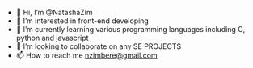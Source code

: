 - 👋 Hi, I’m @NatashaZim
- 👀 I’m interested in front-end developing
- 🌱 I’m currently learning various programming languages including C, python and javascript
- 💞️ I’m looking to collaborate on any SE PROJECTS
- 📫 How to reach me nzimbere@gmail.com

<!---
NatashaZim/NatashaZim is a ✨ special ✨ repository because its `README.md` (this file) appears on your GitHub profile.
You can click the Preview link to take a look at your changes.
--->
